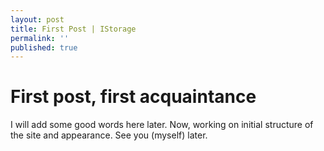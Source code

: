 ```yaml
---
layout: post
title: First Post | IStorage
permalink: ''
published: true
---
```


# First post, first acquaintance

I will add some good words here later. Now, working on initial structure of the site and appearance.
See you (myself) later.